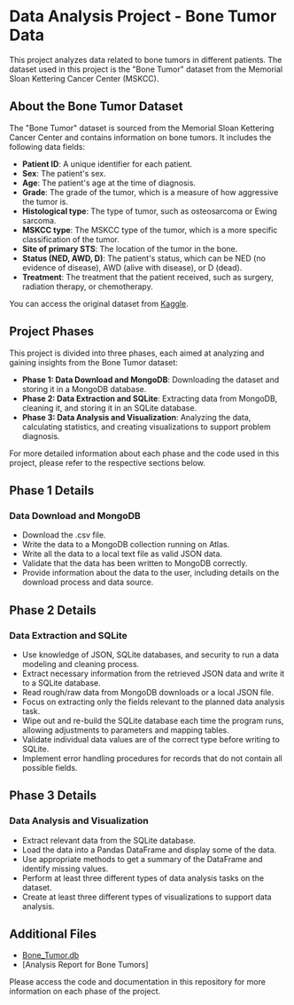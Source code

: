 # Data Analysis Project - Bone Tumor Data

This project analyzes data related to bone tumors in different patients. The dataset used in this project is the "Bone Tumor" dataset from the Memorial Sloan Kettering Cancer Center (MSKCC).

## About the Bone Tumor Dataset

The "Bone Tumor" dataset is sourced from the Memorial Sloan Kettering Cancer Center and contains information on bone tumors. It includes the following data fields:

- **Patient ID**: A unique identifier for each patient.
- **Sex**: The patient's sex.
- **Age**: The patient's age at the time of diagnosis.
- **Grade**: The grade of the tumor, which is a measure of how aggressive the tumor is.
- **Histological type**: The type of tumor, such as osteosarcoma or Ewing sarcoma.
- **MSKCC type**: The MSKCC type of the tumor, which is a more specific classification of the tumor.
- **Site of primary STS**: The location of the tumor in the bone.
- **Status (NED, AWD, D)**: The patient's status, which can be NED (no evidence of disease), AWD (alive with disease), or D (dead).
- **Treatment**: The treatment that the patient received, such as surgery, radiation therapy, or chemotherapy.

You can access the original dataset from [Kaggle](https://www.kaggle.com/datasets/antimoni/bone-tumor?resource=download).

## Project Phases

This project is divided into three phases, each aimed at analyzing and gaining insights from the Bone Tumor dataset:

- **Phase 1: Data Download and MongoDB**: Downloading the dataset and storing it in a MongoDB database.
- **Phase 2: Data Extraction and SQLite**: Extracting data from MongoDB, cleaning it, and storing it in an SQLite database.
- **Phase 3: Data Analysis and Visualization**: Analyzing the data, calculating statistics, and creating visualizations to support problem diagnosis.

For more detailed information about each phase and the code used in this project, please refer to the respective sections below.

## Phase 1 Details

### Data Download and MongoDB

- Download the .csv file.
- Write the data to a MongoDB collection running on Atlas.
- Write all the data to a local text file as valid JSON data.
- Validate that the data has been written to MongoDB correctly.
- Provide information about the data to the user, including details on the download process and data source.

## Phase 2 Details

### Data Extraction and SQLite

- Use knowledge of JSON, SQLite databases, and security to run a data modeling and cleaning process.
- Extract necessary information from the retrieved JSON data and write it to a SQLite database.
- Read rough/raw data from MongoDB downloads or a local JSON file.
- Focus on extracting only the fields relevant to the planned data analysis task.
- Wipe out and re-build the SQLite database each time the program runs, allowing adjustments to parameters and mapping tables.
- Validate individual data values are of the correct type before writing to SQLite.
- Implement error handling procedures for records that do not contain all possible fields.

## Phase 3 Details

### Data Analysis and Visualization

- Extract relevant data from the SQLite database.
- Load the data into a Pandas DataFrame and display some of the data.
- Use appropriate methods to get a summary of the DataFrame and identify missing values.
- Perform at least three different types of data analysis tasks on the dataset.
- Create at least three different types of visualizations to support data analysis.

## Additional Files
- [Bone_Tumor.db](Bone_Tumor.db)
- [Analysis Report for Bone Tumors]

Please access the code and documentation in this repository for more information on each phase of the project.
